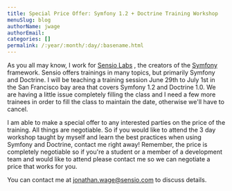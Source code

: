 ```yaml
---
title: Special Price Offer: Symfony 1.2 + Doctrine Training Workshop
menuSlug: blog
authorName: jwage 
authorEmail: 
categories: []
permalink: /:year/:month/:day/:basename.html
---
```

As you all may know, I work for [Sensio Labs](http://www.sensiolabs.com)
, the creators of the [Symfony](http://www.symfony-project.org)
framework. Sensio offers trainings in many topics, but primarily Symfony
and Doctrine. I will be teaching a training session June 29th to July
1st in the San Francisco bay area that covers Symfony 1.2 and Doctrine
1.0. We are having a little issue completely filling the class and I
need a few more trainees in order to fill the class to maintain the
date, otherwise we'll have to cancel.

I am able to make a special offer to any interested parties on the price
of the training. All things are negotiable. So if you would like to
attend the 3 day workshop taught by myself and learn the best practices
when using Symfony and Doctrine, contact me right away! Remember, the
price is completely negotiable so if you're a student or a member of a
development team and would like to attend please contact me so we can
negotiate a price that works for you.

You can contact me at
[jonathan.wage@sensio.com](mailto:jonathan.wage@sensio.com) to discuss
details.
